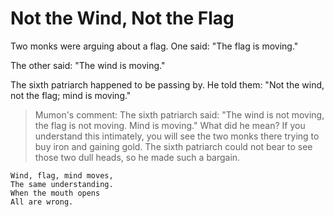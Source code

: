 # Not the Wind, Not the Flag

Two monks were arguing about a flag. One said: "The flag is moving."

The other said: "The wind is moving."

The sixth patriarch happened to be passing by. He told them: "Not the wind, not the flag; mind is moving."

> Mumon's comment: The sixth patriarch said: "The wind is not moving, the flag is not moving. Mind is moving." What did he mean? If you understand this intimately, you will see the two monks there trying to buy iron and gaining gold. The sixth patriarch could not bear to see those two dull heads, so he made such a bargain.

```
Wind, flag, mind moves,
The same understanding.
When the mouth opens
All are wrong.
```
